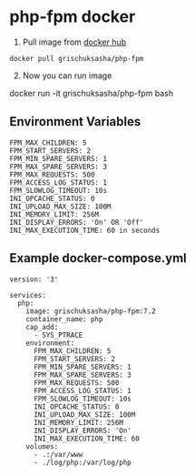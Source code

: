 # php-fpm docker

1. Pull image from [docker hub](https://hub.docker.com/r/grischuksasha/php-fpm/)

`docker pull grischuksasha/php-fpm`

2. Now you can run image

docker run -it grischuksasha/php-fpm bash

## Environment Variables
```
FPM_MAX_CHILDREN: 5
FPM_START_SERVERS: 2
FPM_MIN_SPARE_SERVERS: 1
FPM_MAX_SPARE_SERVERS: 3
FPM_MAX_REQUESTS: 500
FPM_ACCESS_LOG_STATUS: 1
FPM_SLOWLOG_TIMEOUT: 10s
INI_OPCACHE_STATUS: 0
INI_UPLOAD_MAX_SIZE: 100M
INI_MEMORY_LIMIT: 256M
INI_DISPLAY_ERRORS: 'On' OR 'Off'
INI_MAX_EXECUTION_TIME: 60 in seconds
```

## Example docker-compose.yml 
```
version: '3'

services:
  php:
    image: grischuksasha/php-fpm:7.2
    container_name: php
    cap_add:
      - SYS_PTRACE
    environment:
      FPM_MAX_CHILDREN: 5
      FPM_START_SERVERS: 2
      FPM_MIN_SPARE_SERVERS: 1
      FPM_MAX_SPARE_SERVERS: 3
      FPM_MAX_REQUESTS: 500
      FPM_ACCESS_LOG_STATUS: 1
      FPM_SLOWLOG_TIMEOUT: 10s
      INI_OPCACHE_STATUS: 0
      INI_UPLOAD_MAX_SIZE: 100M
      INI_MEMORY_LIMIT: 256M
      INI_DISPLAY_ERRORS: 'On'
      INI_MAX_EXECUTION_TIME: 60
    volumes:
      - .:/var/www
      - ./log/php:/var/log/php
```